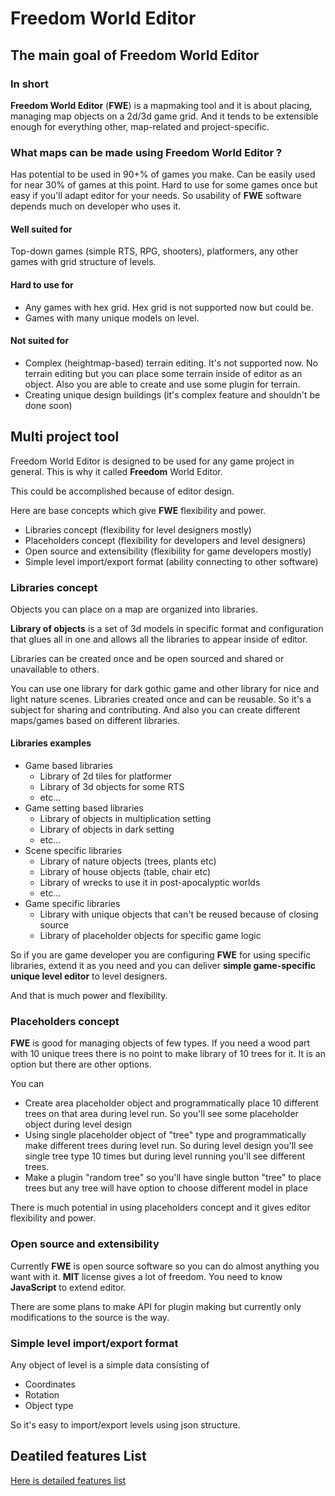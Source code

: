 
# Freedom World Editor

## The main goal of Freedom World Editor

### In short

**Freedom World Editor** (**FWE**) is a mapmaking tool and it is about placing, managing map objects on a 2d/3d game grid.
And it tends to be extensible enough for everything other, map-related and project-specific.

### What maps can be made using Freedom World Editor ?

Has potential to be used in 90+% of games you make.
Can be easily used for near 30% of games at this point.
Hard to use for some games once but easy if you'll adapt editor for your needs. So usability of **FWE** software depends much on developer who uses it.

#### Well suited for
Top-down games (simple RTS, RPG, shooters), platformers,
any other games with grid structure of levels.

#### Hard to use for
* Any games with hex grid. Hex grid is not supported now but could be.
* Games with many unique models on level.

#### Not suited for
* Complex (heightmap-based) terrain editing. It's not supported now. No terrain editing but you can place some terrain inside of editor as an object. Also you are able to create and use some plugin for terrain.
* Creating unique design buildings (it's complex feature and shouldn't be done soon)

## Multi project tool

Freedom World Editor is designed to be used for any game project in general.
This is why it called **Freedom** World Editor.

This could be accomplished because of editor design.

Here are base concepts which give **FWE** flexibility and power.

* Libraries concept (flexibility for level designers mostly)
* Placeholders concept (flexibility for developers and level designers)
* Open source and extensibility (flexibility for game developers mostly)
 * Simple level import/export format (ability connecting to other software)

### Libraries concept

Objects you can place on a map are organized into libraries.

**Library of objects** is a set of 3d models in specific format and configuration that glues all in one and allows all the libraries to appear inside of editor.

Libraries can be created once and be open sourced and shared or unavailable to others.

You can use one library for dark gothic game and other library for nice and light nature scenes. Libraries created once and can be reusable. So it's a subject for sharing and contributing. And also you can create different maps/games based on different libraries.

#### Libraries examples
* Game based libraries
	* Library of 2d tiles for platformer
	* Library of 3d objects for some RTS
	* etc...
* Game setting based libraries
	* Library of objects in multiplication setting
	* Library of objects in dark setting
	* etc...
* Scene specific libraries
	* Library of nature objects (trees, plants etc)
	* Library of house objects (table, chair etc)
	* Library of wrecks to use it in post-apocalyptic worlds
	* etc...
* Game specific libraries
	* Library with unique objects that can't be reused because of closing source
	* Library of placeholder objects for specific game logic

So if you are game developer you are configuring **FWE** for using specific libraries, extend it as you need and you can deliver **simple game-specific unique level editor** to level designers.

And that is much power and flexibility.

### Placeholders concept

**FWE** is good for managing objects of few types.  If you need a wood part with 10 unique trees there is no point to make library of 10 trees for it. It is an option but there are other options.

You can
* Create area placeholder object and programmatically place 10 different trees on that area during level run. So you'll see some placeholder object during level design
* Using single placeholder object of "tree" type and programmatically make different trees during level run. So during level design you'll see single tree type 10 times but during level running you'll see different trees.
* Make a plugin "random tree" so you'll have single button "tree" to place trees but any tree will have option to choose different model in place

There is much potential in using placeholders concept and it gives editor flexibility and power.

### Open source and extensibility

Currently **FWE** is open source software so you can do almost anything you want with it. **MIT** license gives a lot of freedom.
You need to know **JavaScript** to extend editor.

There are some plans to make API for plugin making but currently only modifications to the source is the way.

### Simple level import/export format
Any object of level is a simple data consisting of

* Coordinates
* Rotation
* Object type

So it's easy to import/export levels using json structure.

## Deatiled features List

[Here is detailed features list](FEATURES.md)
